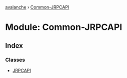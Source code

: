 [avalanche](../README.md) › [Common-JRPCAPI](common_jrpcapi.md)

# Module: Common-JRPCAPI

## Index

### Classes

* [JRPCAPI](../classes/common_jrpcapi.jrpcapi.md)
